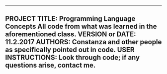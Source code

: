 ------------------------------------------------------------------------
PROJECT TITLE: Programming Language Concepts
All code from what was learned in the aforementioned class.
VERSION or DATE: 11.2.2017
AUTHORS: Constanza and other people as specifically pointed out in code.
USER INSTRUCTIONS: Look through code; if any questions arise, contact me.
------------------------------------------------------------------------
